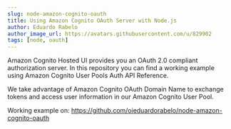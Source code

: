 ```yaml
---
slug: node-amazon-cognito-oauth
title: Using Amazon Cognito OAuth Server with Node.js
author: Eduardo Rabelo
author_image_url: https://avatars.githubusercontent.com/u/829902
tags: [node, oauth]
---
```


Amazon Cognito Hosted UI provides you an OAuth 2.0 compliant authorization server. In this repository you can find a working example using Amazon Cognito User Pools Auth API Reference.

We take advantage of Amazon Cognito OAuth Domain Name to exchange tokens and access user information in our Amazon Cognito User Pool.

Working example on: https://github.com/oieduardorabelo/node-amazon-cognito-oauth
